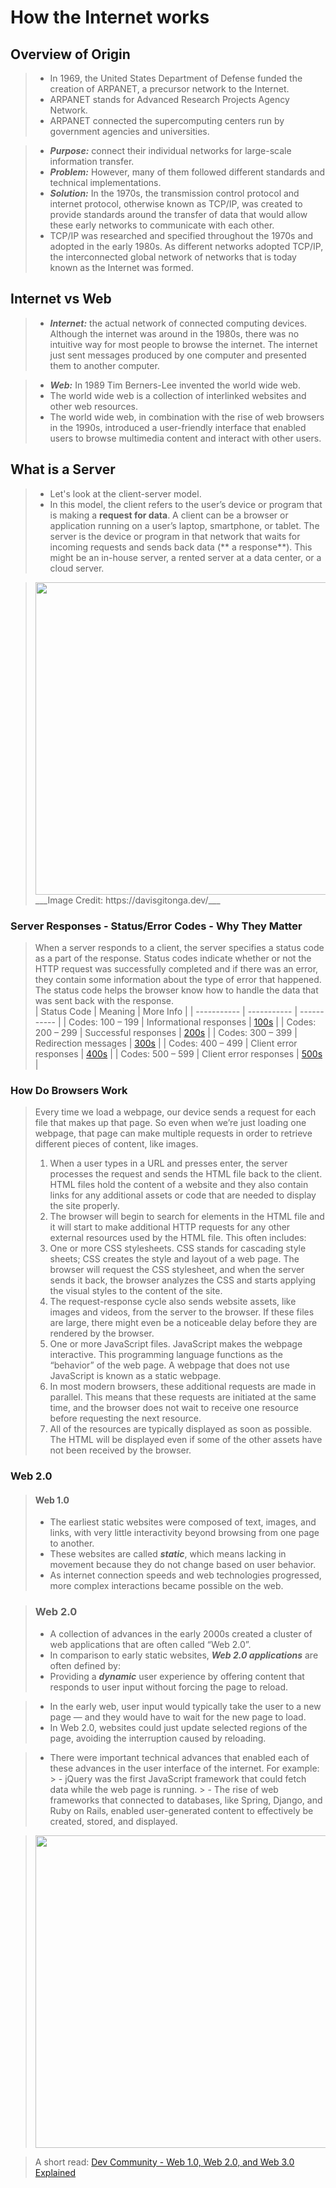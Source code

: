 # How the Internet works


## Overview of Origin
> - In 1969, the United States Department of Defense funded the creation of ARPANET, a precursor network to the Internet.
> - ARPANET stands for Advanced Research Projects Agency Network.
> - ARPANET connected the supercomputing centers run by government agencies and universities.

> - ___Purpose:___ connect their individual networks for large-scale information transfer.
> - ___Problem:___ However, many of them followed different standards and technical implementations.
> - ___Solution:___ In the 1970s, the transmission control protocol and internet protocol, otherwise known as TCP/IP, was created to provide standards around the transfer of data that would allow these early networks to communicate with each other.
  > - TCP/IP was researched and specified throughout the 1970s and adopted in the early 1980s. As different networks adopted TCP/IP, the interconnected global network of networks that is today known as the Internet was formed.
  



## Internet vs Web
> - ___Internet:___ the actual network of connected computing devices. Although the internet was around in the 1980s, there was no intuitive way for most people to browse the internet. The internet just sent messages produced by one computer and presented them to another computer.

> - ___Web:___ In 1989 Tim Berners-Lee invented the world wide web. 
 > - The world wide web is a collection of interlinked websites and other web resources.
 >  - The world wide web, in combination with the rise of web browsers in the 1990s, introduced a user-friendly interface that enabled users to browse multimedia content and interact with other users.

## What is a Server
> - Let's look at the client-server model.
> - In this model, the client refers to the user’s device or program that is making a **request for data**.
 > A client can be a browser or application running on a user’s laptop, smartphone, or tablet.
 > The server is the device or program in that network that waits for incoming requests and sends back data (** a response**).
  > This might be an in-house server, a rented server at a data center, or a cloud server.

 > <img src="https://davisgitonga.dev/_next/image?url=%2F_next%2Fstatic%2Fmedia%2Fbanner.aa762b2d.png&w=3840&q=75" width="800" height="500"/>
 > ___Image Credit: https://davisgitonga.dev/___

### Server Responses - Status/Error Codes -  Why They Matter
 > When a server responds to a client, the server specifies a status code as a part of the response.
 > Status codes indicate whether or not the HTTP request was successfully completed and if there was an error, they contain some information about the type of error that happened.
 > The status code helps the browser know how to handle the data that was sent back with the response.
 > <br/>
 > | Status Code | Meaning | More Info |
 > | ----------- | ----------- | ----------- |
 > | Codes: 100 – 199 | Informational responses | [100s](https://developer.mozilla.org/en-US/docs/Web/HTTP/Status#information_responses) |
 > | Codes: 200 – 299 | Successful responses | [200s](https://developer.mozilla.org/en-US/docs/Web/HTTP/Status#successful_responses) |
 > | Codes: 300 – 399 | Redirection messages  | [300s](https://developer.mozilla.org/en-US/docs/Web/HTTP/Status#redirection_messages) |
 > | Codes: 400 – 499 | Client error responses  | [400s](https://developer.mozilla.org/en-US/docs/Web/HTTP/Status#client_error_responses) |
 > | Codes: 500 – 599 | Client error responses  | [500s](https://developer.mozilla.org/en-US/docs/Web/HTTP/Status#server_error_responses) |

### How Do Browsers Work
> Every time we load a webpage, our device sends a request for each file that makes up that page. So even when we’re just loading one webpage, that page can make multiple requests in order to retrieve different pieces of content, like images.
> 1. When a user types in a URL and presses enter, the server processes the request and sends the HTML file back to the client. HTML files hold the content of a website and they also contain links for any additional assets or code that are needed to display the site properly.
> 2. The browser will begin to search for elements in the HTML file and it will start to make additional HTTP requests for any other external resources used by the HTML file. This often includes:
> 3. One or more CSS stylesheets. CSS stands for cascading style sheets; CSS creates the style and layout of a web page. The browser will request the CSS stylesheet, and when the server sends it back, the browser analyzes the CSS and starts applying the visual styles to the content of the site.
> 4. The request-response cycle also sends website assets, like images and videos, from the server to the browser. If these files are large, there might even be a noticeable delay before they are rendered by the browser.
> 5. One or more JavaScript files. JavaScript makes the webpage interactive. This programming language functions as the “behavior” of the web page. A webpage that does not use JavaScript is known as a static webpage.
> 6. In most modern browsers, these additional requests are made in parallel. This means that these requests are initiated at the same time, and the browser does not wait to receive one resource before requesting the next resource.
> 7. All of the resources are typically displayed as soon as possible. The HTML will be displayed even if some of the other assets have not been received by the browser.

### Web 2.0

> #### Web 1.0
 > - The earliest static websites were composed of text, images, and links, with very little interactivity beyond browsing from one page to another.
 > - These websites are called ___static___, which means lacking in movement because they do not change based on user behavior.
 > - As internet connection speeds and web technologies progressed, more complex interactions became possible on the web.

>  ### Web 2.0
 > - A collection of advances in the early 2000s created a cluster of web applications that are often called “Web 2.0”.
 >  - In comparison to early static websites, ___Web 2.0 applications___ are often defined by:
  >  -  Providing a ___dynamic___ user experience by offering content that responds to user input without forcing the page to reload.

> - In the early web, user input would typically take the user to a new page — and they would have to wait for the new page to load.
  > -  In Web 2.0, websites could just update selected regions of the page, avoiding the interruption caused by reloading.

>  -  There were important technical advances that enabled each of these advances in the user interface of the internet. For example:
    >  - jQuery was the first JavaScript framework that could fetch data while the web page is running.
    >  - The rise of web frameworks that connected to databases, like Spring, Django, and Ruby on Rails, enabled user-generated content to effectively be created, stored, and displayed.

 > <img src="https://media.licdn.com/dms/image/D4D12AQH5VoqjBFyK-A/article-inline_image-shrink_400_744/0/1674588332887?e=1695254400&v=beta&t=SB4_FQjWJ1U9_RAVOFC3j8pJfj9LmsK1Wi0FVevkAQs" width="800" height="500">

 >  A short read: [Dev Community - Web 1.0, Web 2.0, and Web 3.0 Explained](https://media.licdn.com/dms/image/D4D12AQH5VoqjBFyK-A/article-inline_image-shrink_400_744/0/1674588332887?e=1695254400&v=beta&t=SB4_FQjWJ1U9_RAVOFC3j8pJfj9LmsK1Wi0FVevkAQs)

